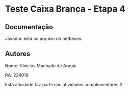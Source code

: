 # Teste Caixa Branca - Etapa 4

## Documentação

Javadoc está no arquivo do netbeans. 


## Autores

Nome: Vinicius Machado de Araujo

RA: 224016

Está atividade faz parte das atividades complementares 2.

